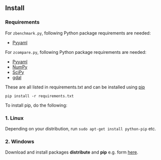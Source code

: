 ## Install

### Requirements

For `zbenchmark.py`, following Python package requirements are needed:

* [Pyyaml](http://pyyaml.org/)

For `zcompare.py`, following Python package requirements are needed:

* [Pyyaml](http://pyyaml.org/)
* [NumPy]()
* [SciPy]()
* [gdal](https://pypi.python.org/pypi/GDAL/)

These are all listed in requirements.txt and can be installed using [pip](http://www.pip-installer.org/en/latest/)

```
pip install -r requirements.txt
```

To install pip, do the following:

### 1. Linux
Depending on your distribution, run `sudo apt-get install python-pip` etc.
### 2. Windows 
Download and install packages **distribute** and **pip** e.g. form [here](http://www.lfd.uci.edu/~gohlke/pythonlibs/).
